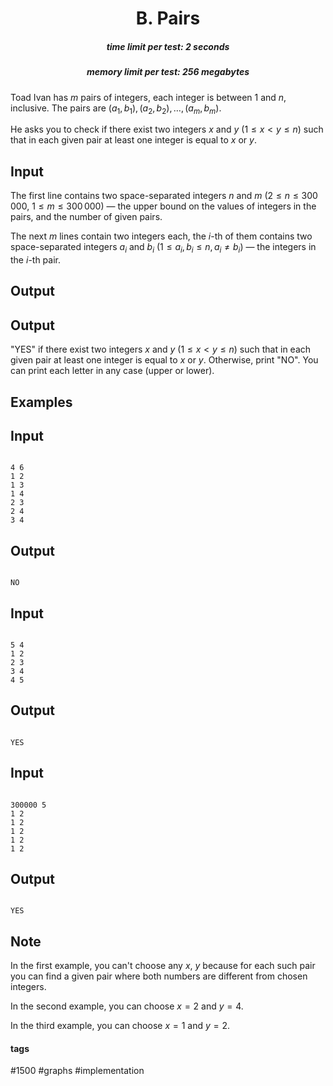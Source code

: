 <h1 style='text-align: center;'> B. Pairs</h1>

<h5 style='text-align: center;'>time limit per test: 2 seconds</h5>
<h5 style='text-align: center;'>memory limit per test: 256 megabytes</h5>

Toad Ivan has $m$ pairs of integers, each integer is between $1$ and $n$, inclusive. The pairs are $(a_1, b_1), (a_2, b_2), \ldots, (a_m, b_m)$. 

He asks you to check if there exist two integers $x$ and $y$ ($1 \leq x < y \leq n$) such that in each given pair at least one integer is equal to $x$ or $y$.

## Input

The first line contains two space-separated integers $n$ and $m$ ($2 \leq n \leq 300\,000$, $1 \leq m \leq 300\,000$) — the upper bound on the values of integers in the pairs, and the number of given pairs.

The next $m$ lines contain two integers each, the $i$-th of them contains two space-separated integers $a_i$ and $b_i$ ($1 \leq a_i, b_i \leq n, a_i \neq b_i$) — the integers in the $i$-th pair.

## Output

## Output

 "YES" if there exist two integers $x$ and $y$ ($1 \leq x < y \leq n$) such that in each given pair at least one integer is equal to $x$ or $y$. Otherwise, print "NO". You can print each letter in any case (upper or lower).

## Examples

## Input


```

4 6
1 2
1 3
1 4
2 3
2 4
3 4

```
## Output


```

NO

```
## Input


```

5 4
1 2
2 3
3 4
4 5

```
## Output


```

YES

```
## Input


```

300000 5
1 2
1 2
1 2
1 2
1 2

```
## Output


```

YES

```
## Note

In the first example, you can't choose any $x$, $y$ because for each such pair you can find a given pair where both numbers are different from chosen integers.

In the second example, you can choose $x=2$ and $y=4$.

In the third example, you can choose $x=1$ and $y=2$.



#### tags 

#1500 #graphs #implementation 